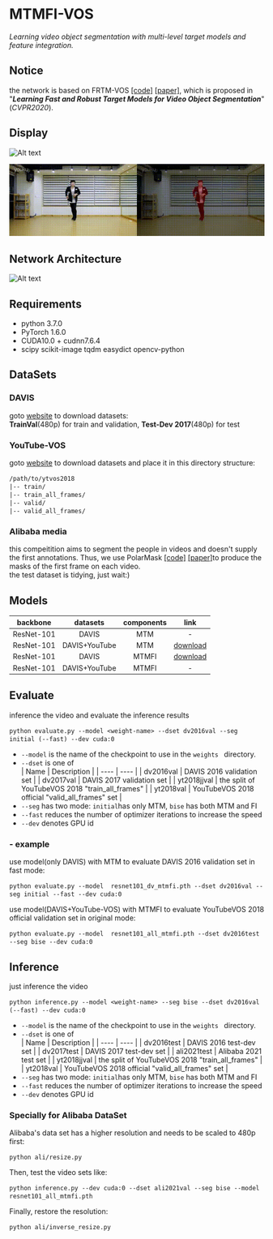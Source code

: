 # MTMFI-VOS
*Learning video object segmentation with multi-level target models and feature integration.*

## Notice  
the network is based on FRTM-VOS [[code]](https://github.com/andr345/frtm-vos) [[paper]](https://openaccess.thecvf.com/content_CVPR_2020/papers/Robinson_Learning_Fast_and_Robust_Target_Models_for_Video_Object_Segmentation_CVPR_2020_paper.pdf), which is proposed in "***Learning Fast and Robust Target Models for Video Object Segmentation***"(*CVPR2020*).

## Display
![Alt text](./pic/dogs-jump.gif)

![Alt text](./pic/625801.gif)
## Network Architecture  
![Alt text](./pic/mtmfi-vos.jpg)

## Requirements
* python 3.7.0
* PyTorch 1.6.0
* CUDA10.0 + cudnn7.6.4
* scipy scikit-image tqdm easydict opencv-python
  
## DataSets  

### DAVIS
goto [website](https://davischallenge.org/davis2017/code.html#semisupervised) to download datasets:  
**TrainVal**(480p) for train and validation, **Test-Dev 2017**(480p) for test

### YouTube-VOS
goto [website](https://drive.google.com/drive/folders/1bI5J1H3mxsIGo7Kp-pPZU8i6rnykOw7f) to download datasets and place it in this directory structure:

    /path/to/ytvos2018
    |-- train/
    |-- train_all_frames/
    |-- valid/
    |-- valid_all_frames/

### Alibaba media
this compeitition aims to segment the people in videos and doesn't supply the first annotations. Thus, we use PolarMask [[code]](https://github.com/xieenze/PolarMask) [[paper]](https://arxiv.org/pdf/1909.13226.pdf)to produce the masks of the first frame on each video.  
the test dataset is tidying, just wait:)
## Models  
| backbone | datasets | components | link |  
| :---: | :---: | :---: | :---: |  
| ResNet-101 | DAVIS | MTM | - |
| ResNet-101 | DAVIS+YouTube | MTM | [download](https://www.dropbox.com/s/tcsosmotc48euc3/resnet101_all_mtm.pth?dl=0) | 
| ResNet-101 | DAVIS | MTMFI | [download](https://www.dropbox.com/s/cr3rixvkdrb57xn/resnet101_dv_mtmfi.pth?dl=0) | 
| ResNet-101 | DAVIS+YouTube | MTMFI | - | 
## Evaluate
inference the video and evaluate the inference results  

    python evaluate.py --model <weight-name> --dset dv2016val --seg initial (--fast) --dev cuda:0
* `--model` is the name of the checkpoint to use in the `weights ` directory.
* `--dset` is one of   
  | Name | Description |
  | ---- | ---- |
  | dv2016val | DAVIS 2016 validation set |
  | dv2017val | DAVIS 2017 validation set |
  | yt2018jjval | the split of YouTubeVOS 2018 "train_all_frames" |
  | yt2018val | YouTubeVOS 2018 official "valid_all_frames" set |
* `--seg` has two mode: `initial`has only MTM, `bise` has both MTM and FI
* `--fast` reduces the number of optimizer iterations to  increase the speed
* `--dev` denotes GPU id
### - example
use model(only DAVIS) with MTM to evaluate DAVIS 2016 validation set in fast mode:   

    python evaluate.py --model  resnet101_dv_mtmfi.pth --dset dv2016val --seg initial --fast --dev cuda:0
use model(DAVIS+YouTube-VOS)  with MTMFI to evaluate YouTubeVOS 2018 official validation set in original mode:  

    python evaluate.py --model  resnet101_all_mtmfi.pth --dset dv2016test --seg bise --dev cuda:0

## Inference
just inference the video

    python inference.py --model <weight-name> --seg bise --dset dv2016val (--fast) --dev cuda:0
* `--model` is the name of the checkpoint to use in the `weights ` directory.
* `--dset` is one of   
  | Name | Description |
  | ---- | ---- |
  | dv2016test | DAVIS 2016 test-dev set |
  | dv2017test | DAVIS 2017 test-dev set |
  | ali2021test | Alibaba 2021 test set |
  | yt2018jjval | the split of YouTubeVOS 2018 "train_all_frames" |
  | yt2018val | YouTubeVOS 2018 official "valid_all_frames" set |
* `--seg` has two mode: `initial`has only MTM, `bise` has both MTM and FI
* `--fast` reduces the number of optimizer iterations to  increase the speed
* `--dev` denotes GPU id
  
### Specially for Alibaba DataSet
Alibaba's data set has a higher resolution and needs to be scaled to 480p first:

    python ali/resize.py
Then, test the video sets like:

    python inference.py --dev cuda:0 --dset ali2021val --seg bise --model resnet101_all_mtmfi.pth
Finally, restore the resolution:

    python ali/inverse_resize.py
